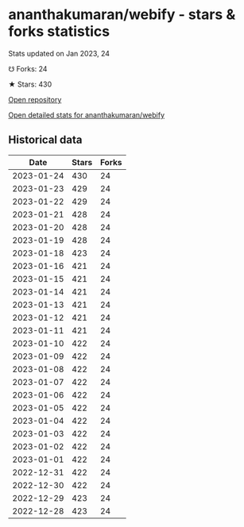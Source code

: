 # ananthakumaran/webify - stars & forks statistics

Stats updated on Jan 2023, 24

☋ Forks: 24

★ Stars: 430

[Open repository](https://github.com/ananthakumaran/webify)

[Open detailed stats for ananthakumaran/webify](https://reviewgithub.com/rep/ananthakumaran/webify)

## Historical data
| Date | Stars | Forks |
|------|-------|-------|
| 2023-01-24 | 430 | 24 | 
| 2023-01-23 | 429 | 24 | 
| 2023-01-22 | 429 | 24 | 
| 2023-01-21 | 428 | 24 | 
| 2023-01-20 | 428 | 24 | 
| 2023-01-19 | 428 | 24 | 
| 2023-01-18 | 423 | 24 | 
| 2023-01-16 | 421 | 24 | 
| 2023-01-15 | 421 | 24 | 
| 2023-01-14 | 421 | 24 | 
| 2023-01-13 | 421 | 24 | 
| 2023-01-12 | 421 | 24 | 
| 2023-01-11 | 421 | 24 | 
| 2023-01-10 | 422 | 24 | 
| 2023-01-09 | 422 | 24 | 
| 2023-01-08 | 422 | 24 | 
| 2023-01-07 | 422 | 24 | 
| 2023-01-06 | 422 | 24 | 
| 2023-01-05 | 422 | 24 | 
| 2023-01-04 | 422 | 24 | 
| 2023-01-03 | 422 | 24 | 
| 2023-01-02 | 422 | 24 | 
| 2023-01-01 | 422 | 24 | 
| 2022-12-31 | 422 | 24 | 
| 2022-12-30 | 422 | 24 | 
| 2022-12-29 | 423 | 24 | 
| 2022-12-28 | 423 | 24 | 

